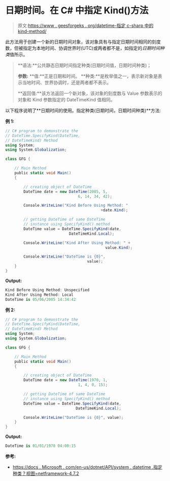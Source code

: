 # 日期时间。在 C# 中指定 Kind()方法

> 原文:[https://www . geesforgeks . org/datetime-指定 c-sharp 中的 kind-method/](https://www.geeksforgeeks.org/datetime-specifykind-method-in-c-sharp/)

此方法用于创建一个新的日期时间对象，该对象具有与指定日期时间相同的刻度数，但被指定为本地时间、协调世界时(UTC)或两者都不是，如指定的*日期时间种类*值所示。

> **语法:**公共静态日期时间指定种类(日期时间值，日期时间种类)；
> 
> **参数:**
> **值:**正是日期和时间。
> **种类:**是枚举值之一，表示新对象是表示当地时间、世界协调时，还是两者都不表示。
> 
> **返回值:**该方法返回一个新对象，该对象的刻度数与 Value 参数表示的对象和 Kind 参数指定的 DateTimeKind 值相同。

以下程序说明了**日期时间的使用。指定种类(日期时间，日期时间种类)**方法:

**例 1:**

```cs
// C# program to demonstrate the
// DateTime.SpecifyKind(DateTime,
// DateTimeKind) Method
using System;
using System.Globalization;

class GFG {

    // Main Method
    public static void Main()
    {

        // creating object of DateTime
        DateTime date = new DateTime(2005, 5,
                                6, 14, 34, 42);

        Console.WriteLine("Kind Before Using Method: "
                                          +date.Kind);

        // getting DateTime of same DateTime 
        // instance using SpecifyKind() method
        DateTime value = DateTime.SpecifyKind(date,
                            DateTimeKind.Local);

        Console.WriteLine("Kind After Using Method: " +
                                            value.Kind);

        Console.WriteLine("DateTime is {0}",
                                    value);
    }
}
```

**Output:**

```cs
Kind Before Using Method: Unspecified
Kind After Using Method: Local
DateTime is 05/06/2005 14:34:42

```

**例 2:**

```cs
// C# program to demonstrate the
// DateTime.SpecifyKind(DateTime,
// DateTimeKind) Method
using System;
using System.Globalization;

class GFG {

    // Main Method
    public static void Main()
    {

        // creating object of DateTime
        DateTime date = new DateTime(1970, 1,
                                1, 4, 0, 15);

        // getting DateTime of same DateTime 
        // instance using SpecifyKind() method
        DateTime value = DateTime.SpecifyKind(date,
                               DateTimeKind.Local);

        Console.WriteLine("DateTime is {0}", value);
    }
}
```

**Output:**

```cs
DateTime is 01/01/1970 04:00:15

```

**参考:**

*   [https://docs . Microsoft . com/en-us/dotnet/API/system . datetime .指定种类？视图=netframework-4.7.2](https://docs.microsoft.com/en-us/dotnet/api/system.datetime.specifykind?view=netframework-4.7.2)